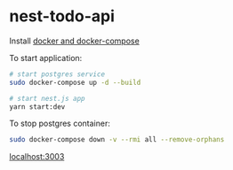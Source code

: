 # nest-todo-api

Install [docker and docker-compose](https://docs.docker.com/compose/install/)

To start application:

```bash
# start postgres service
sudo docker-compose up -d --build

# start nest.js app
yarn start:dev
```

To stop postgres container:

```bash
sudo docker-compose down -v --rmi all --remove-orphans
```

[localhost:3003](http://localhost:3003)
